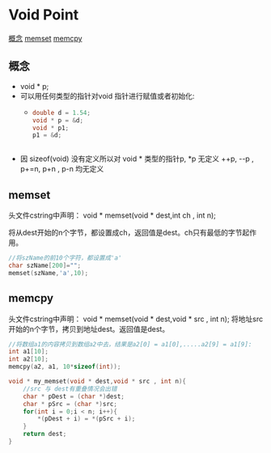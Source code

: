# Void Point

[概念](#概念)
[memset](#memset)
[memcpy](#memcpy)


## 概念
+ void * p;
+ 可以用任何类型的指针对void 指针进行赋值或者初始化:
    + ~~~ c++
      double d = 1.54;
      void * p = &d;
      void * p1;
      p1 = &d;
      ~~~
      ~~~

+ 因 sizeof(void) 没有定义所以对 void * 类型的指针p,
  *p 无定义
  ++p, --p , p+=n, p+n , p-n 均无定义

## memset
头文件cstring中声明：
void * memset(void * dest,int ch , int n);

将从dest开始的n个字节，都设置成ch，返回值是dest。ch只有最低的字节起作用。

~~~ c++
//将szName的前10个字符，都设置成'a'
char szName[200]="";
memset(szName,'a',10);
~~~

## memcpy
头文件cstring中声明：
void * memset(void * dest,void * src , int n);
将地址src开始的n个字节，拷贝到地址dest。返回值是dest。

~~~ c++
//将数组a1的内容拷贝到数组a2中去，结果是a2[0] = a1[0],.....a2[9] = a1[9]:
int a1[10];
int a2[10];
memcpy(a2, a1, 10*sizeof(int));
~~~

~~~ c++
void * my_memset(void * dest,void * src , int n){
    //src 与 dest有重叠情况会出错
    char * pDest = (char *)dest;
    char * pSrc = (char *)src;
    for(int i = 0;i < n; i++){
        *(pDest + i) = *(pSrc + i);
    }
    return dest;
}
~~~